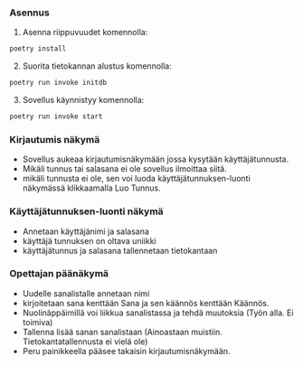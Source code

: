 ### Asennus

1. Asenna riippuvuudet komennolla:

```bash
poetry install
```

2. Suorita tietokannan alustus komennolla:

```bash
poetry run invoke initdb
```

3. Sovellus käynnistyy komennolla:

```bash
poetry run invoke start
```


### Kirjautumis näkymä

- Sovellus aukeaa kirjautumisnäkymään jossa kysytään käyttäjätunnusta.
- Mikäli tunnus tai salasana ei ole sovellus ilmoittaa siitä. 
- mikäli tunnusta ei ole, sen voi luoda käyttäjätunnuksen-luonti näkymässä klikkaamalla Luo Tunnus.



### Käyttäjätunnuksen-luonti näkymä

- Annetaan käyttäjänimi ja salasana
- käyttäjä tunnuksen on oltava uniikki
- käyttäjätunnus ja salasana tallennetaan tietokantaan


### Opettajan päänäkymä

- Uudelle sanalistalle annetaan nimi 
- kirjoitetaan sana kenttään Sana ja sen käännös kenttään Käännös.
- Nuolinäppäimillä voi liikkua sanalistassa ja tehdä muutoksia (Työn alla. Ei toimiva)
- Tallenna lisää sanan sanalistaan (Ainoastaan muistiin. Tietokantatallennusta ei vielä ole)
- Peru painikkeella pääsee takaisin kirjautumisnäkymään.
